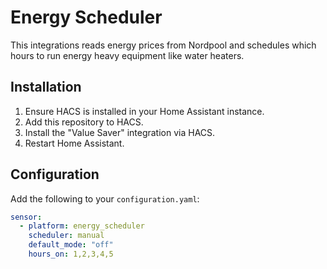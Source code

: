 # Energy Scheduler

This integrations reads energy prices from Nordpool and schedules which hours to run energy heavy equipment like water heaters.

## Installation

1. Ensure HACS is installed in your Home Assistant instance.
2. Add this repository to HACS.
3. Install the "Value Saver" integration via HACS.
4. Restart Home Assistant.

## Configuration

Add the following to your `configuration.yaml`:

```yaml
sensor:
  - platform: energy_scheduler
    scheduler: manual
    default_mode: "off"
    hours_on: 1,2,3,4,5
